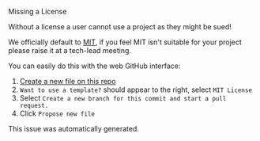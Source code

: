Missing a License

Without a license a user cannot use a project as they might be sued!

We officially default to [MIT](https://mit-license.org/), if you feel MIT isn't suitable for your project please raise it at a tech-lead meeting.

You can easily do this with the web GitHub interface:

1. [Create a new file on this repo](../new/master?filename=license)
1. `Want to use a template?` should appear to the right, select `MIT License`
1. Select `Create a new branch for this commit and start a pull request.`
1. Click `Propose new file`

This issue was automatically generated.